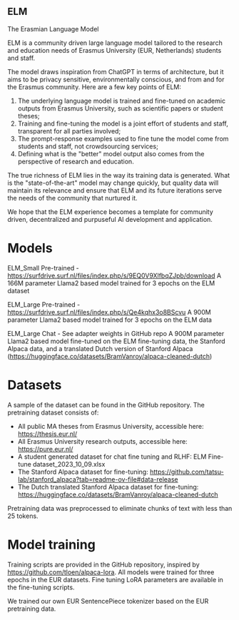 ## ELM
The Erasmian Language Model

ELM is a community driven large language model tailored to the research and education needs of Erasmus University (EUR, Netherlands) students and staff.

The model draws inspiration from ChatGPT in terms of architecture, but it aims to be privacy sensitive, environmentally conscious, and from and for the Erasmus community. Here are a few key points of ELM:

1. The underlying language model is trained and fine-tuned on academic outputs from Erasmus University, such as scientific papers or student theses;
2. Training and fine-tuning the model is a joint effort of students and staff, transparent for all parties involved;
3. The prompt-response examples used to fine tune the model come from students and staff, not crowdsourcing services;
4. Defining what is the "better" model output also comes from the perspective of research and education.

The true richness of ELM lies in the way its training data is generated. What is the "state-of-the-art" model may change quickly, but quality data will maintain its relevance and ensure that ELM and its future iterations serve the needs of the community that nurtured it.

We hope that the ELM experience becomes a template for community driven, decentralized and purpuseful AI development and application.

# Models

ELM_Small Pre-trained - https://surfdrive.surf.nl/files/index.php/s/9EQ0V9XlfbqZJpb/download
A 166M parameter Llama2 based model trained for 3 epochs on the ELM dataset

ELM_Large Pre-trained - https://surfdrive.surf.nl/files/index.php/s/Qe4kqhx3o8BScvu
A 900M parameter Llama2 based model trained for 3 epochs on the ELM data

ELM_Large Chat - See adapter weights in GitHub repo
A 900M parameter Llama2 based model fine-tuned on the ELM fine-tuning data, the Stanford Alpaca data, and a translated Dutch version of Stanford Alpaca (https://huggingface.co/datasets/BramVanroy/alpaca-cleaned-dutch)

# Datasets

A sample of the dataset can be found in the GitHub repository. The pretraining dataset consists of:
- All public MA theses from Erasmus University, accessible here: https://thesis.eur.nl/
- All Erasmus University research outputs, accessible here: https://pure.eur.nl/
- A student generated dataset for chat fine tuning and RLHF: ELM Fine-tune dataset_2023_10_09.xlsx
- The Stanford Alpaca dataset for fine-tuning: https://github.com/tatsu-lab/stanford_alpaca?tab=readme-ov-file#data-release
- The Dutch translated Stanford Alpaca dataset for fine-tuning: https://huggingface.co/datasets/BramVanroy/alpaca-cleaned-dutch

Pretraining data was preprocessed to eliminate chunks of text with less than 25 tokens.

# Model training
Training scripts are provided in the GitHub repository, inspired by https://github.com/tloen/alpaca-lora. All models were trained for three epochs in the EUR datasets. Fine tuning LoRA parameters are available in the fine-tuning scripts.

We trained our own EUR SentencePiece tokenizer based on the EUR pretraining data.
